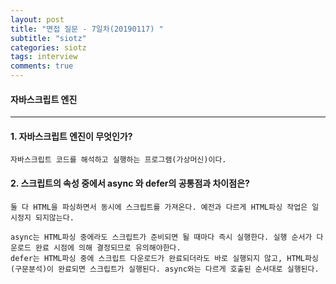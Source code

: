 ```yaml
---
layout: post
title: "면접 질문 - 7일차(20190117) "
subtitle: "siotz"
categories: siotz
tags: interview
comments: true
---
```


#### 자바스크립트 엔진

---

#### 1. 자바스크립트 엔진이 무엇인가?

```
자바스크립트 코드를 해석하고 실행하는 프로그램(가상머신)이다.
```

#### 2. 스크립트의 속성 중에서 async 와 defer의 공통점과 차이점은?

```
둘 다 HTML을 파싱하면서 동시에 스크립트를 가져온다. 예전과 다르게 HTML파싱 작업은 일시정지 되지않는다.

async는 HTML파싱 중에라도 스크립트가 준비되면 될 때마다 즉시 실행한다. 실행 순서가 다운로드 완료 시점에 의해 결정되므로 유의해야한다.
defer는 HTML파싱 중에 스크립트 다운로드가 완료되더라도 바로 실행되지 않고, HTML파싱(구문분석)이 완료되면 스크립트가 실행된다. async와는 다르게 호출된 순서대로 실행된다.
```
